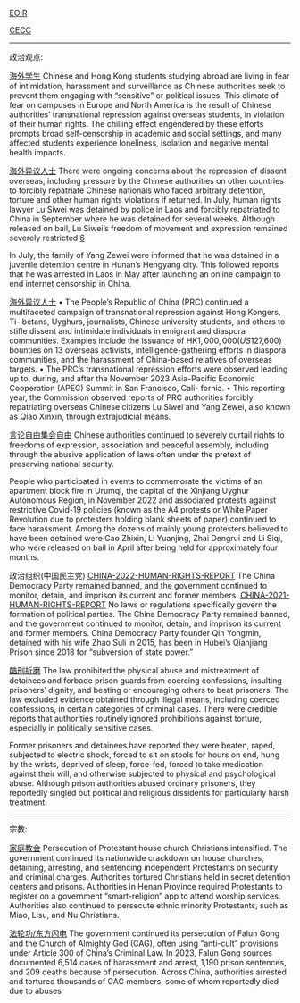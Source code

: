 [EOIR](https://www.justice.gov/eoir/country/china-topical)

[CECC](https://www.cecc.gov)

----

政治观点:

[海外学生](https://www.amnesty.org/en/documents/asa17/8006/2024/en/)
Chinese and Hong Kong students studying abroad are living in fear of intimidation, harassment and surveillance as Chinese authorities seek to prevent them engaging with “sensitive” or political issues. This climate of fear on campuses in Europe and North America is the result of Chinese authorities’ transnational repression against overseas students, in violation of their human rights. The chilling effect engendered by these efforts prompts broad self-censorship in academic and social settings, and many affected students experience loneliness, isolation and negative mental health impacts.

[海外异议人士](https://www.amnesty.org/en/location/asia-and-the-pacific/east-asia/china/report-china/)
There were ongoing concerns about the repression of dissent overseas, including pressure by the Chinese authorities on other countries to forcibly repatriate Chinese nationals who faced arbitrary detention, torture and other human rights violations if returned. In July, human rights lawyer Lu Siwei was detained by police in Laos and forcibly repatriated to China in September where he was detained for several weeks. Although released on bail, Lu Siwei’s freedom of movement and expression remained severely restricted.[6](https://www.amnesty.org/en/location/asia-and-the-pacific/east-asia/china/report-china/#endnote-7)

In July, the family of Yang Zewei were informed that he was detained in a juvenile detention centre in Hunan’s Hengyang city. This followed reports that he was arrested in Laos in May after launching an online campaign to end internet censorship in China.

[海外异议人士](https://www.cecc.gov/sites/evo-subsites/cecc.house.gov/files/2024-12/2024-CECC-Annual-Report.pdf)
• The People’s Republic of China (PRC) continued a multifaceted campaign of transnational repression against Hong Kongers, Ti- betans, Uyghurs, journalists, Chinese university students, and others to stifle dissent and intimidate individuals in emigrant and diaspora communities. Examples include the issuance of HK$1,000,000 (US$127,600) bounties on 13 overseas activists, intelligence-gathering efforts in diaspora communities, and the harassment of China-based relatives of overseas targets. 
• The PRC’s transnational repression efforts were observed leading up to, during, and after the November 2023 Asia-Pacific Economic Cooperation (APEC) Summit in San Francisco, Cali- fornia. 
• This reporting year, the Commission observed reports of PRC authorities forcibly repatriating overseas Chinese citizens Lu Siwei and Yang Zewei, also known as Qiao Xinxin, through extrajudicial means.


[言论自由集会自由](https://www.amnesty.org/en/location/asia-and-the-pacific/east-asia/china/report-china/)
Chinese authorities continued to severely curtail rights to freedoms of expression, association and peaceful assembly, including through the abusive application of laws often under the pretext of preserving national security.

People who participated in events to commemorate the victims of an apartment block fire in Urumqi, the capital of the Xinjiang Uyghur Autonomous Region, in November 2022 and associated protests against restrictive Covid-19 policies (known as the A4 protests or White Paper Revolution due to protesters holding blank sheets of paper) continued to face harassment. Among the dozens of mainly young protesters believed to have been detained were Cao Zhixin, Li Yuanjing, Zhai Dengrui and Li Siqi, who were released on bail in April after being held for approximately four months.

政治组织(中国民主党)
[CHINA-2022-HUMAN-RIGHTS-REPORT](https://www.state.gov/wp-content/uploads/2023/03/415610_CHINA-2022-HUMAN-RIGHTS-REPORT.pdf)
The China Democracy Party remained banned, and the government continued to monitor, detain, and imprison its current and former members.
[CHINA-2021-HUMAN-RIGHTS-REPORT](https://www.state.gov/wp-content/uploads/2022/03/3136152_CHINA-2021-HUMAN-RIGHTS-REPORT.pdf)
No laws or regulations specifically govern the formation of political parties. The China Democracy Party remained banned, and the government continued to monitor, detain, and imprison its current and former members. China Democracy Party founder Qin Yongmin, detained with his wife Zhao Suli in 2015, has been in Hubei’s Qianjiang Prison since 2018 for “subversion of state power.”

[酷刑折磨](https://www.state.gov/reports/2023-country-reports-on-human-rights-practices/china/)
The law prohibited the physical abuse and mistreatment of detainees and forbade prison guards from coercing confessions, insulting prisoners’ dignity, and beating or encouraging others to beat prisoners. The law excluded evidence obtained through illegal means, including coerced confessions, in certain categories of criminal cases. There were credible reports that authorities routinely ignored prohibitions against torture, especially in politically sensitive cases.

Former prisoners and detainees have reported they were beaten, raped, subjected to electric shock, forced to sit on stools for hours on end, hung by the wrists, deprived of sleep, force-fed, forced to take medication against their will, and otherwise subjected to physical and psychological abuse. Although prison authorities abused ordinary prisoners, they reportedly singled out political and religious dissidents for particularly harsh treatment.





---

宗教:

[家庭教会](https://www.uscirf.gov/sites/default/files/2024-05/2024%20Annual%20Report.pdf)
Persecution of Protestant house church Christians intensified. The government continued its nationwide crackdown on house churches, detaining, arresting, and sentencing independent Protestants on security and criminal charges. Authorities tortured Christians held in secret detention centers and prisons. Authorities in Henan Province required Protestants to register on a government “smart-religion” app to attend worship services. Authorities also continued to persecute ethnic minority Protestants, such as Miao, Lisu, and Nu Christians.

[法轮功/东方闪电](https://www.uscirf.gov/sites/default/files/2024-05/2024%20Annual%20Report.pdf)
The government continued its persecution of Falun Gong and the Church of Almighty God (CAG), often using “anti-cult” provisions under Article 300 of China’s Criminal Law. In 2023, Falun Gong sources documented 6,514 cases of harassment and arrest, 1,190 prison sentences, and 209 deaths because of persecution. Across China, authorities arrested and tortured thousands of CAG members, some of whom reportedly died due to abuses
<!--stackedit_data:
eyJoaXN0b3J5IjpbLTIxNDAzMzY1OSwtODk3NDQxMTAxLDE2OD
cxOTczMCw2MDUyMDE1MywtMzc0NjYyMjA4XX0=
-->
